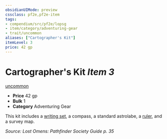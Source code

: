 ```yaml
---
obsidianUIMode: preview
cssclass: pf2e,pf2e-item
tags:
- compendium/src/pf2e/lopsg
- item/category/adventuring-gear
- trait/uncommon
aliases: ["Cartographer's Kit"]
itemLevel: 3
price: 42 gp
---
```

# Cartographer's Kit *Item 3*  
[uncommon](../../../rules/traits/uncommon.md)  

- **Price** 42 gp
- **Bulk** 1
- **Category** Adventuring Gear

This kit includes a [writing set](writing-set.md), a compass, a standard astrolabe, a [ruler](ruler-lopsg.md), and a survey map.

*Source: Lost Omens: Pathfinder Society Guide p. 35*